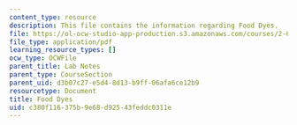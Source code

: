 ```yaml
---
content_type: resource
description: This file contains the information regarding Food Dyes.
file: https://ol-ocw-studio-app-production.s3.amazonaws.com/courses/2-674-micro-nano-engineering-laboratory-spring-2016/c380f116375b9e68d92543feddc0311e_MIT2_674S16_FoodDyes.pdf
file_type: application/pdf
learning_resource_types: []
ocw_type: OCWFile
parent_title: Lab Notes
parent_type: CourseSection
parent_uid: d3b07c27-e5d4-8d13-b9ff-06afa6ce12b9
resourcetype: Document
title: Food Dyes
uid: c380f116-375b-9e68-d925-43feddc0311e
---
```

